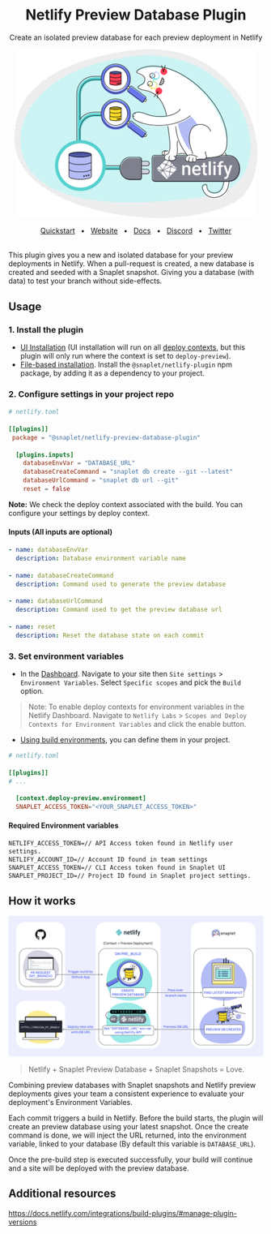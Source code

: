 <div align="center">
  <h1 align="center">Netlify Preview Database Plugin</h1>
  <p align="center">Create an isolated preview database for each preview deployment in Netlify</p>
  <img align="center" width="480" src="logo.png" alt="you branch?">
  <br /><br />
  <a href="https://docs.snaplet.dev/quickstart">Quickstart</a>
  <span>&nbsp;&nbsp;•&nbsp;&nbsp;</span>
  <a href="https://www.snaplet.dev/">Website</a>
  <span>&nbsp;&nbsp;•&nbsp;&nbsp;</span>
  <a href="https://docs.snaplet.dev/">Docs</a>
  <span>&nbsp;&nbsp;•&nbsp;&nbsp;</span>
  <a href="https://app.snaplet.dev/chat">Discord</a>
  <span>&nbsp;&nbsp;•&nbsp;&nbsp;</span>
  <a href="https://twitter.com/_snaplet">Twitter</a>
</div>
<br />

This plugin gives you a new and isolated database for your preview deployments in Netlify. When a pull-request is created, a new database is created and seeded with a Snaplet snapshot. Giving you a database (with data) to test your branch without side-effects.

## Usage

### 1. Install the plugin

- [UI Installation](https://docs.netlify.com/integrations/build-plugins/#ui-installation) (UI installation will run on all [deploy contexts](https://docs.netlify.com/site-deploys/overview/#deploy-contexts), but this plugin will only run where the context is set to `deploy-preview`).
- [File-based installation](https://docs.netlify.com/integrations/build-plugins/#ui-installation). Install the `@snaplet/netlify-plugin` npm package, by adding it as a dependency to your project.

### 2. Configure settings in your project repo

```toml
# netlify.toml

[[plugins]]
 package = "@snaplet/netlify-preview-database-plugin"

  [plugins.inputs]
    databaseEnvVar = "DATABASE_URL"
    databaseCreateCommand = "snaplet db create --git --latest"
    databaseUrlCommand = "snaplet db url --git"
    reset = false
```
**Note:** We check the deploy context associated with the build. You can configure your settings by deploy context.

#### Inputs (All inputs are optional)

```yaml
- name: databaseEnvVar
  description: Database environment variable name

- name: databaseCreateCommand
  description: Command used to generate the preview database

- name: databaseUrlCommand
  description: Command used to get the preview database url

- name: reset
  description: Reset the database state on each commit
```

### 3. Set environment variables

- In the [Dashboard](https://app.netlify.com/). Navigate to your site then `Site settings` > `Environment Variables`. Select `Specific scopes` and pick the `Build` option.

> Note: To enable deploy contexts for environment variables in the Netlify Dashboard. Navigate to `Netlify Labs` > `Scopes and Deploy Contexts for Environment Variables` and click the enable button.

- [Using build environments](https://docs.netlify.com/configure-builds/file-based-configuration/#deploy-contexts), you can define them in your project.

```toml
# netlify.toml

[[plugins]]
# ...
	
  [context.deploy-preview.environment]
  SNAPLET_ACCESS_TOKEN="<YOUR_SNAPLET_ACCESS_TOKEN>"
```

#### Required Environment variables

```
NETLIFY_ACCESS_TOKEN=// API Access token found in Netlify user settings.
NETLIFY_ACCOUNT_ID=// Account ID found in team settings
SNAPLET_ACCESS_TOKEN=// CLI Access token found in Snaplet UI
SNAPLET_PROJECT_ID=// Project ID found in Snaplet project settings.
```

## How it works
<img width="800" alt="How it works" src="architecture.svg">

> Netlify + Snaplet Preview Database + Snaplet Snapshots = Love.

Combining preview databases with Snaplet snapshots and Netlify preview deployments gives your team a consistent experience to evaluate your deployment's Environment Variables.

Each commit triggers a build in Netlify. Before the build starts, the plugin will create an preview database using your latest snapshot. Once the create command is done, we will inject the URL returned, into the environment variable, linked to your database (By default this variable is `DATABASE_URL`).

Once the pre-build step is executed successfully, your build will continue and a site will be deployed with the preview database.

## Additional resources

https://docs.netlify.com/integrations/build-plugins/#manage-plugin-versions
